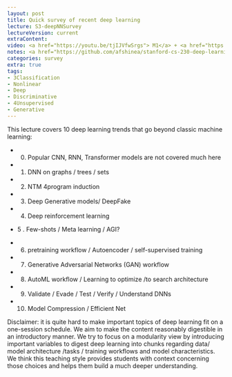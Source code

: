 ```yaml
---
layout: post
title: Quick survey of recent deep learning
lecture: S3-deepNNSurvey
lectureVersion: current
extraContent:  
video: <a href="https://youtu.be/tjIJVfwSrgs"> M1</a> + <a href="https://youtu.be/Z2Pq6QokCco"> M2</a> + <a href="https://youtu.be/l58pIDazkQU"> M3</a> + <a href="https://youtu.be/gjXxOVly83s">M4</a> 
notes: <a href="https://github.com/afshinea/stanford-cs-230-deep-learning"> DNN Cheatsheets </a> 
categories: survey
extra: true
tags:
- 3Classification
- Nonlinear
- Deep
- Discriminative
- 4Unsupervised
- Generative
---
```



This lecture covers 10 deep learning trends that go beyond classic machine learning:

 

- 0. Popular CNN, RNN, Transformer models are not covered much here

- 1. DNN on graphs / trees / sets

- 2. NTM 4program induction

- 3. Deep Generative models/ DeepFake

- 4. Deep reinforcement learning

- 5 . Few-shots / Meta learning / AGI?

- 6. pretraining workflow / Autoencoder / self-supervised training

- 7. Generative Adversarial Networks (GAN) workflow

- 8. AutoML workflow / Learning to optimize /to search architecture

- 9. Validate / Evade / Test / Verify / Understand DNNs

- 10. Model Compression / Efficient Net

 

Disclaimer: it is quite hard to make important topics of deep learning fit on a one-session schedule. We aim to make the content reasonably digestible in an introductory manner. We try to focus on a modularity view by introducing important variables to digest deep learning into chunks regarding data/ model architecture /tasks / training workflows and model characteristics. We think this teaching style provides students with context concerning those choices and helps them build a much deeper understanding.

 
